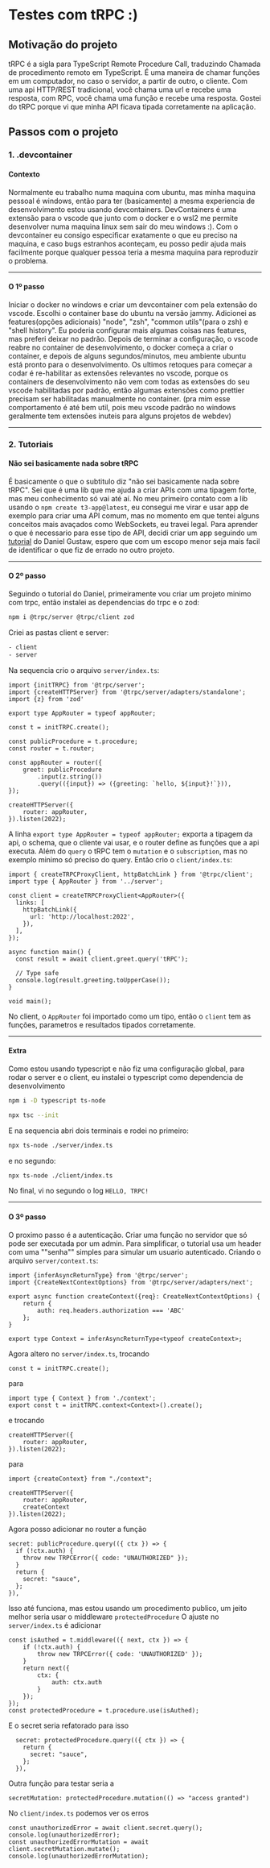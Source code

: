 # Testes com tRPC :)

## Motivação do projeto

tRPC é a sigla para TypeScript Remote Procedure Call, traduzindo Chamada de procedimento remoto em TypeScript. É uma maneira de chamar funções em um computador, no caso o servidor, a partir de outro, o cliente.
Com uma api HTTP/REST tradicional, você chama uma url e recebe uma resposta, com RPC, você chama uma função e recebe uma resposta.
Gostei do tRPC porque vi que minha API ficava tipada corretamente na aplicação.

## Passos com o projeto

### 1. .devcontainer

#### Contexto

Normalmente eu trabalho numa maquina com ubuntu, mas minha maquina pessoal é windows, então para ter (basicamente) a mesma experiencia de desenvolvimento estou usando devcontainers.
DevContainers é uma extensão para o vscode que junto com o docker e o wsl2 me permite desenvolver numa maquina linux sem sair do meu windows :).
Com o devcontainer eu consigo especificar exatamente o que eu preciso na maquina, e caso bugs estranhos aconteçam, eu posso pedir ajuda mais facilmente porque qualquer pessoa teria a mesma maquina para reproduzir o problema.

---

#### O 1º passo

Iniciar o docker no windows e criar um devcontainer com pela extensão do vscode.
Escolhi o container base do ubuntu na versão jammy.
Adicionei as features(opções adicionais) "node", "zsh", "common utils"(para o zsh) e "shell history".
Eu poderia configurar mais algumas coisas nas features, mas preferi deixar no padrão.
Depois de terminar a configuração, o vscode reabre no container de desenvolvimento, o docker começa a criar o container, e depois de alguns segundos/minutos, meu ambiente ubuntu está pronto para o desenvolvimento.
Os ultimos retoques para começar a codar é re-habilitar as extensões relevantes no vscode, porque os containers de desenvolvimento não vem com todas as extensões do seu vscode habilitadas por padrão, então algumas extensões como prettier precisam ser habilitadas manualmente no container. (pra mim esse comportamento é até bem util, pois meu vscode padrão no windows geralmente tem extensões inuteis para alguns projetos de webdev)

---

### 2. Tutoriais

#### Não sei basicamente nada sobre tRPC

É basicamente o que o subtitulo diz "não sei basicamente nada sobre tRPC". Sei que é uma lib que me ajuda a criar APIs com uma tipagem forte, mas meu conhecimento só vai até aí.
No meu primeiro contato com a lib usando o `npm create t3-app@latest`, eu consegui me virar e usar app de exemplo para criar uma API comum, mas no momento em que tentei alguns conceitos mais avaçados como WebSockets, eu travei legal.
Para aprender o que é necessario para esse tipo de API, decidi criar um app seguindo um [tutorial](https://preciselab.io/trpc/) do Daniel Gustaw, espero que com um escopo menor seja mais facil de identificar o que fiz de errado no outro projeto.

---

#### O 2º passo

Seguindo o tutorial do Daniel, primeiramente vou criar um projeto minimo com trpc, então instalei as dependencias do trpc e o zod:

```bash
npm i @trpc/server @trpc/client zod
```

Criei as pastas client e server:

```txt
- client
- server
```

Na sequencia crio o arquivo `server/index.ts`:

```TS
import {initTRPC} from '@trpc/server';
import {createHTTPServer} from '@trpc/server/adapters/standalone';
import {z} from 'zod'

export type AppRouter = typeof appRouter;

const t = initTRPC.create();

const publicProcedure = t.procedure;
const router = t.router;

const appRouter = router({
    greet: publicProcedure
        .input(z.string())
        .query(({input}) => ({greeting: `hello, ${input}!`})),
});

createHTTPServer({
    router: appRouter,
}).listen(2022);
```

A linha `export type AppRouter = typeof appRouter;` exporta a tipagem da api, o schema, que o cliente vai usar, e o router define as funções que a api executa.
Além do `query` o tRPC tem o `mutation` e o `subscription`, mas no exemplo minimo só preciso do query.
Então crio o `client/index.ts`:

```TS
import { createTRPCProxyClient, httpBatchLink } from '@trpc/client';
import type { AppRouter } from '../server';

const client = createTRPCProxyClient<AppRouter>({
  links: [
    httpBatchLink({
      url: 'http://localhost:2022',
    }),
  ],
});

async function main() {
  const result = await client.greet.query('tRPC');

  // Type safe
  console.log(result.greeting.toUpperCase());
}

void main();
```

No client, o `AppRouter` foi importado como um tipo, então o `client` tem as funções, parametros e resultados tipados corretamente.

---

#### Extra

Como estou usando typescript e não fiz uma configuração global, para rodar o server e o client, eu instalei o typescript como dependencia de desenvolvimento

```bash
npm i -D typescript ts-node
```

```bash
npx tsc --init
```

E na sequencia abri dois terminais e rodei no primeiro:

```bash
npx ts-node ./server/index.ts
```

e no segundo:

```bash
npx ts-node ./client/index.ts
```

No final, vi no segundo o log `HELLO, TRPC!`

---

#### O 3º passo

O proximo passo é a autenticação. Criar uma função no servidor que só pode ser executada por um admin.
Para simplificar, o tutorial usa um header com uma ""senha"" simples para simular um usuario autenticado.
Criando o arquivo `server/context.ts`:

```TS
import {inferAsyncReturnType} from '@trpc/server';
import {CreateNextContextOptions} from '@trpc/server/adapters/next';

export async function createContext({req}: CreateNextContextOptions) {
    return {
        auth: req.headers.authorization === 'ABC'
    };
}

export type Context = inferAsyncReturnType<typeof createContext>;
```

Agora altero no `server/index.ts`, trocando

```TS
const t = initTRPC.create();
```

para

```TS
import type { Context } from './context';
export const t = initTRPC.context<Context>().create();
```

e trocando

```TS
createHTTPServer({
    router: appRouter,
}).listen(2022);
```

para

```TS
import {createContext} from "./context";

createHTTPServer({
    router: appRouter,
    createContext
}).listen(2022);
```

Agora posso adicionar no router a função

```TS
secret: publicProcedure.query(({ ctx }) => {
  if (!ctx.auth) {
    throw new TRPCError({ code: "UNAUTHORIZED" });
  }
  return {
    secret: "sauce",
  };
}),
```

Isso até funciona, mas estou usando um procedimento publico, um jeito melhor seria usar o middleware `protectedProcedure`
O ajuste no `server/index.ts` é adicionar

```TS
const isAuthed = t.middleware(({ next, ctx }) => {
    if (!ctx.auth) {
        throw new TRPCError({ code: 'UNAUTHORIZED' });
    }
    return next({
        ctx: {
            auth: ctx.auth
        }
    });
});
const protectedProcedure = t.procedure.use(isAuthed);
```

E o secret seria refatorado para isso

```TS
  secret: protectedProcedure.query(({ ctx }) => {
    return {
      secret: "sauce",
    };
  }),
```

Outra função para testar seria a

```TS
secretMutation: protectedProcedure.mutation(() => "access granted")
```

No `client/index.ts` podemos ver os erros

```TS
const unauthorizedError = await client.secret.query();
console.log(unauthorizedError);
const unauthorizedErrorMutation = await client.secretMutation.mutate();
console.log(unauthorizedErrorMutation);
```

